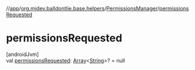 //[app](../../../index.md)/[org.mjdev.balldontlie.base.helpers](../index.md)/[PermissionsManager](index.md)/[permissionsRequested](permissions-requested.md)

# permissionsRequested

[androidJvm]\
val [permissionsRequested](permissions-requested.md): [Array](https://kotlinlang.org/api/latest/jvm/stdlib/kotlin/-array/index.html)&lt;[String](https://kotlinlang.org/api/latest/jvm/stdlib/kotlin/-string/index.html)&gt;? = null
